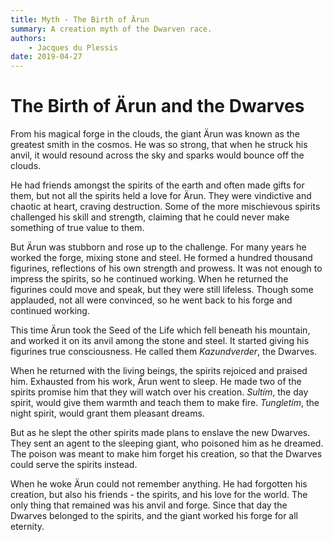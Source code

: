 ```yaml
---
title: Myth - The Birth of Ärun
summary: A creation myth of the Dwarven race.
authors:
    - Jacques du Plessis
date: 2019-04-27
---
```

# The Birth of Ärun and the Dwarves

From his magical forge in the clouds, the giant Ärun was known as the greatest smith in the cosmos.  He was so strong, that when he struck his anvil, it would resound across the sky and sparks would bounce off the clouds.

He had friends amongst the spirits of the earth and often made gifts for them, but not all the spirits held a love for Ärun.  They were vindictive and chaotic at heart, craving destruction.  Some of the more mischievous spirits challenged his skill and strength, claiming that he could never make something of true value to them.

But Ärun was stubborn and rose up to the challenge.  For many years he worked the forge, mixing stone and steel.  He formed a hundred thousand figurines, reflections of his own strength and prowess.  It was not enough to impress the spirits, so he continued working.  When he returned the figurines could move and speak, but they were still lifeless.  Though some applauded, not all were convinced, so he went back to his forge and continued working.

This time Ärun took the Seed of the Life which fell beneath his mountain, and worked it on its anvil among the stone and steel.  It started giving his figurines true consciousness. He called them _Kazundverder_, the Dwarves.

When he returned with the living beings, the spirits rejoiced and praised him.  Exhausted from his work, Ärun went to sleep.  He made two of the spirits promise him that they will watch over his creation.  _Sultím_, the day spirit, would give them warmth and teach them to make fire.  _Tungletím_, the night spirit, would grant them pleasant dreams.

But as he slept the other spirits made plans to enslave the new Dwarves.  They sent an agent to the sleeping giant, who poisoned him as he dreamed.  The poison was meant to make him forget his creation, so that the Dwarves could serve the spirits instead.

When he woke Ärun could not remember anything.  He had forgotten his creation, but also his friends - the spirits, and his love for the world.  The only thing that remained was his anvil and forge.  Since that day the Dwarves belonged to the spirits, and the giant worked his forge for all eternity.